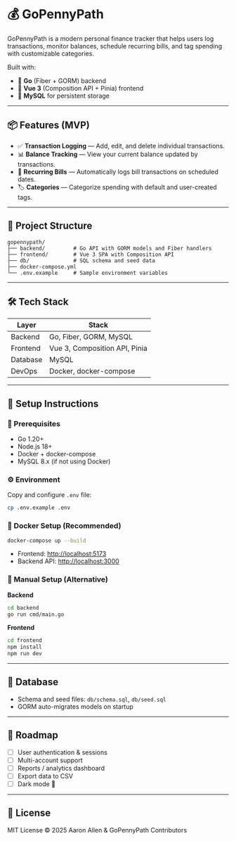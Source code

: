 # 💰 GoPennyPath

GoPennyPath is a modern personal finance tracker that helps users log transactions, monitor balances, schedule recurring bills, and tag spending with customizable categories.

Built with:
- 🧠 **Go** (Fiber + GORM) backend
- 🎨 **Vue 3** (Composition API + Pinia) frontend
- 💾 **MySQL** for persistent storage

---

## 📦 Features (MVP)

- ✅ **Transaction Logging** — Add, edit, and delete individual transactions.
- 📊 **Balance Tracking** — View your current balance updated by transactions.
- 🔁 **Recurring Bills** — Automatically logs bill transactions on scheduled dates.
- 🏷️ **Categories** — Categorize spending with default and user-created tags.

---

## 🚀 Project Structure

```
gopennypath/
├── backend/         # Go API with GORM models and Fiber handlers
├── frontend/        # Vue 3 SPA with Composition API
├── db/              # SQL schema and seed data
├── docker-compose.yml
└── .env.example     # Sample environment variables
```

---

## 🛠 Tech Stack

| Layer      | Stack                             |
|------------|------------------------------------|
| Backend    | Go, Fiber, GORM, MySQL             |
| Frontend   | Vue 3, Composition API, Pinia      |
| Database   | MySQL                              |
| DevOps     | Docker, docker-compose             |

---

## 🧪 Setup Instructions

### 🔧 Prerequisites

- Go 1.20+
- Node.js 18+
- Docker + docker-compose
- MySQL 8.x (if not using Docker)

### ⚙️ Environment

Copy and configure `.env` file:

```bash
cp .env.example .env
```

### 🐳 Docker Setup (Recommended)

```bash
docker-compose up --build
```

- Frontend: [http://localhost:5173](http://localhost:5173)
- Backend API: [http://localhost:3000](http://localhost:3000)

### 🧱 Manual Setup (Alternative)

**Backend**

```bash
cd backend
go run cmd/main.go
```

**Frontend**

```bash
cd frontend
npm install
npm run dev
```

---

## 📂 Database

- Schema and seed files: `db/schema.sql`, `db/seed.sql`
- GORM auto-migrates models on startup

---

## 📌 Roadmap

- [ ] User authentication & sessions
- [ ] Multi-account support
- [ ] Reports / analytics dashboard
- [ ] Export data to CSV
- [ ] Dark mode 🌙

---

## 📝 License

MIT License © 2025 Aaron Allen & GoPennyPath Contributors
